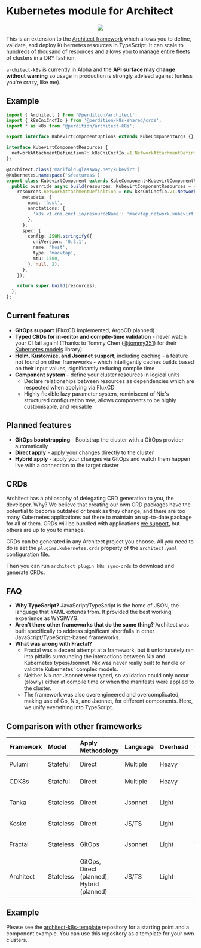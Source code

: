 # Kubernetes module for Architect

<p align="center">
  <img src="https://img.shields.io/npm/v/@perdition/architect-k8s" />
</p>

This is an extension to the [Architect framework](https://github.com/realityanomaly/architect) which allows you to define, validate, and deploy Kubernetes resources in TypeScript. It can scale to hundreds of thousand of resources and allows you to manage entire fleets of clusters in a DRY fashion.

`architect-k8s` is currently in Alpha and the **API surface may change without warning** so usage in production is strongly advised against (unless you're crazy, like me).

## Example

```typescript
import { Architect } from '@perdition/architect';
import { k8sCniCncfIo } from '@perdition/k8s-shared/crds';
import * as k8s from '@perdition/architect-k8s';

export interface KubevirtComponentOptions extends KubeComponentArgs {};

interface KubevirtComponentResources {
  networkAttachmentDefinition?: k8sCniCncfIo.v1.NetworkAttachmentDefinition;
};

@Architect.class('manifold.glassway.net/kubevirt')
@Kubernetes.namespace('$features$')
export class KubevirtComponent extends KubeComponent<KubevirtComponentResources, KubevirtComponentOptions> {
  public override async build(resources: KubevirtComponentResources = {}) {
    resources.networkAttachmentDefinition = new k8sCniCncfIo.v1.NetworkAttachmentDefinition({
      metadata: {
        name: 'host',
        annotations: {
          'k8s.v1.cni.cncf.io/resourceName': 'macvtap.network.kubevirt.io/bond0',
        },
      },
      spec: {
        config: JSON.stringify({
          cniVersion: '0.3.1',
          name: 'host',
          type: 'macvtap',
          mtu: 1500,
        }, null, 2),
      },
    });

    return super.build(resources);
  };
};

```

## Current features

- **GitOps support** (FluxCD implemented, ArgoCD planned)
- **Typed CRDs for in-editor and compile-time validation** - never watch your CI fail again! (Thanks to Tommy Chen ([@tommy351](https://github.com/tommy351)) for their [Kubernetes models](https://github.com/tommy351/kubernetes-models-ts) library)
- **Helm, Kustomize, and Jsonnet support**, including caching - a feature not found on other frameworks - which intelligently caches builds based on their input values, significantly reducing compile time
- **Component system** - define your cluster resources in logical units
  - Declare relationships between resources as dependencies which are respected when applying via FluxCD
  - Highly flexible lazy parameter system, reminiscent of Nix's structured configuration tree, allows components to be highly customisable, and reusable

## Planned features

- **GitOps bootstrapping** - Bootstrap the cluster with a GitOps provider automatically
- **Direct apply** - apply your changes directly to the cluster
- **Hybrid apply** - apply your changes via GitOps and watch them happen live with a connection to the target cluster

## CRDs

Architect has a philosophy of delegating CRD generation to you, the developer. Why? We believe that creating our own CRD packages have the potential to become outdated or break as they change, and there are too many Kubernetes applications out there to maintain an up-to-date package for all of them. CRDs will be bundled with applications [we support](https://github.com/realityanomaly/architect/packages/architect-k8s-apps), but others are up to you to manage.

CRDs can be generated in any Architect project you choose. All you need to do is set the `plugins.kubernetes.crds` property of the `architect.yaml` configuration file.

Then you can run `architect plugin k8s sync-crds` to download and generate CRDs.

## FAQ

- **Why TypeScript?** JavaScript/TypeScript is the home of JSON, the language that YAML extends from. It provided the best working experience as WYSIWYG.
- **Aren't there other frameworks that do the same thing?** Architect was built specifically to address significant shortfalls in other JavaScript/TypeScript-based frameworks.
- **What was wrong with Fractal?**
  - Fractal was a decent attempt at a framework, but it unfortunately ran into pitfalls surrounding the interactions between Nix and Kubernetes types/Jsonnet. Nix was never really built to handle or validate Kubernetes' complex models.
  - Neither Nix nor Jsonnet were typed, so validation could only occur (slowly) either at compile time or when the manifests were applied to the cluster.
  - The framework was also overengineered and overcomplicated, making use of Go, Nix, and Jsonnet, for different components. Here, we unify everything into TypeScript.

## Comparison with other frameworks

| Framework | Model | Apply Methodology | Language | Overhead | Caching | Typing | Integrations |
| :-- | :-- | :-- | :-- | :-- | :-- | :-- | :-- |
| Pulumi | Stateful | Direct | Multiple | Heavy | Helm-only | Static | Helm, Kustomize |
| CDK8s | Stateful | Direct | Multiple | Heavy | No | Static | Helm, Kustomize |
| Tanka | Stateless | Direct | Jsonnet | Light | No | Dynamic | Helm, Kustomize, Jsonnet |
| Kosko | Stateless | Direct | JS/TS | Light | No | Static | Helm, Kustomize |
| Fractal | Stateless | GitOps | Jsonnet | Light | Yes | Dynamic | Helm, Kustomize, Jsonnet |
| Architect | Stateless | GitOps, Direct (planned), Hybrid (planned) | JS/TS | Light | Yes | Static | Helm, Kustomize, Jsonnet |

## Example

Please see the [architect-k8s-template](https://github.com/realityanomaly/architect-k8s-template) repository for a starting point and a component example. You can use this repository as a template for your own clusters.
